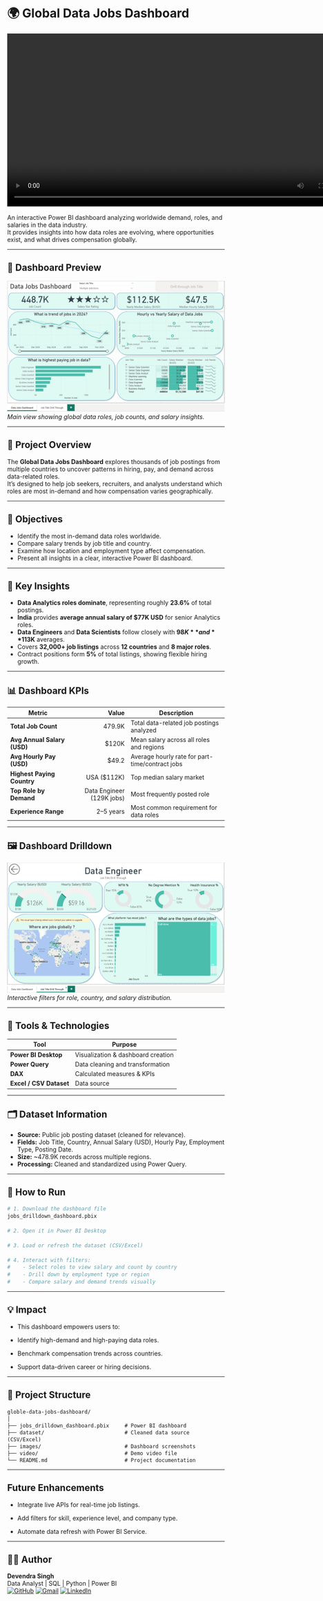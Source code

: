 # 🌍 Global Data Jobs Dashboard  

  
<video src="https://github.com/user-attachments/assets/5b9a3bfb-1d4c-4b74-bcc7-06fd9cdfba3c" controls width="800"></video>

An interactive Power BI dashboard analyzing worldwide demand, roles, and salaries in the data industry.  
It provides insights into how data roles are evolving, where opportunities exist, and what drives compensation globally.

---

## 📸 Dashboard Preview  

![Dashboard Overview](project-screenshots/data-jobs-tab.png)  
*Main view showing global data roles, job counts, and salary insights.*

---

## 📘 Project Overview  

The **Global Data Jobs Dashboard** explores thousands of job postings from multiple countries to uncover patterns in hiring, pay, and demand across data-related roles.  
It’s designed to help job seekers, recruiters, and analysts understand which roles are most in-demand and how compensation varies geographically.

---

## 🎯 Objectives  

- Identify the most in-demand data roles worldwide.  
- Compare salary trends by job title and country.  
- Examine how location and employment type affect compensation.  
- Present all insights in a clear, interactive Power BI dashboard.

---

## 🧠 Key Insights  

- **Data Analytics roles dominate**, representing roughly **23.6%** of total postings.  
- **India** provides **average annual salary of $77K USD** for senior Analytics roles.  
- **Data Engineers** and **Data Scientists** follow closely with **$98K** and **$113K** averages.  
- Covers **32,000+ job listings** across **12 countries** and **8 major roles**.  
- Contract positions form **5%** of total listings, showing flexible hiring growth.  

---

## 📊 Dashboard KPIs  

| Metric | Value | Description |
|--------|-------:|-------------|
| **Total Job Count** | 479.9K | Total data-related job postings analyzed |
| **Avg Annual Salary (USD)** | $120K | Mean salary across all roles and regions |
| **Avg Hourly Pay (USD)** | $49.2 | Average hourly rate for part-time/contract jobs |
| **Highest Paying Country** | USA ($112K) | Top median salary market |
| **Top Role by Demand** | Data Engineer (129K jobs) | Most frequently posted role |
| **Experience Range** | 2–5 years | Most common requirement for data roles |

---

## 🖼️ Dashboard Drilldown  

![Dashboard Drilldown](project-screenshots/drill-through-tab.png)  
*Interactive filters for role, country, and salary distribution.*

---

## 🧰 Tools & Technologies  

| Tool | Purpose |
|------|----------|
| **Power BI Desktop** | Visualization & dashboard creation |
| **Power Query** | Data cleaning and transformation |
| **DAX** | Calculated measures & KPIs |
| **Excel / CSV Dataset** | Data source |

---

## 🗂️ Dataset Information  

- **Source:** Public job posting dataset (cleaned for relevance).  
- **Fields:** Job Title, Country, Annual Salary (USD), Hourly Pay, Employment Type, Posting Date.  
- **Size:** ~478.9K records across multiple regions.  
- **Processing:** Cleaned and standardized using Power Query.

---

## 🚀 How to Run  

```bash
# 1. Download the dashboard file
jobs_drilldown_dashboard.pbix

# 2. Open it in Power BI Desktop

# 3. Load or refresh the dataset (CSV/Excel)

# 4. Interact with filters:
#    - Select roles to view salary and count by country
#    - Drill down by employment type or region
#    - Compare salary and demand trends visually
```
---

## 💡 Impact

- This dashboard empowers users to:

- Identify high-demand and high-paying data roles.

- Benchmark compensation trends across countries.

- Support data-driven career or hiring decisions.

---

## 📁 Project Structure
```
globle-data-jobs-dashboard/
│
├── jobs_drilldown_dashboard.pbix     # Power BI dashboard
├── dataset/                          # Cleaned data source (CSV/Excel)
├── images/                           # Dashboard screenshots
├── video/                            # Demo video file
└── README.md                         # Project documentation
```
---

## Future Enhancements

- Integrate live APIs for real-time job listings.

- Add filters for skill, experience level, and company type.

- Automate data refresh with Power BI Service.

---

## 👨‍💻 Author

**Devendra Singh**  
Data Analyst | SQL | Python | Power BI  
[![GitHub](https://img.shields.io/badge/GitHub-181717?logo=github&logoColor=white)](https://github.com/devendra-coder)
[![Gmail](https://img.shields.io/badge/Gmail-D14836?logo=gmail&logoColor=white)](devendras162002@gmail.com)
[![LinkedIn](https://img.shields.io/badge/LinkedIn-0A66C2?logo=linkedin&logoColor=white)](www.linkedin.com/in/devendra-singh-adhikari)

